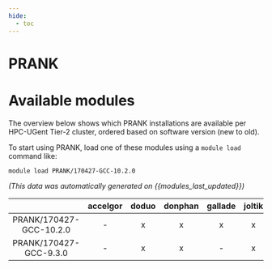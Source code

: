 ```yaml
---
hide:
  - toc
---
```


PRANK
=====

# Available modules


The overview below shows which PRANK installations are available per HPC-UGent Tier-2 cluster, ordered based on software version (new to old).

To start using PRANK, load one of these modules using a `module load` command like:

```shell
module load PRANK/170427-GCC-10.2.0
```

*(This data was automatically generated on {{modules_last_updated}})*  

| |accelgor|doduo|donphan|gallade|joltik|shinx|skitty|
| :---: | :---: | :---: | :---: | :---: | :---: | :---: | :---: |
|PRANK/170427-GCC-10.2.0|-|x|x|x|x|-|x|
|PRANK/170427-GCC-9.3.0|-|x|x|-|x|-|x|

